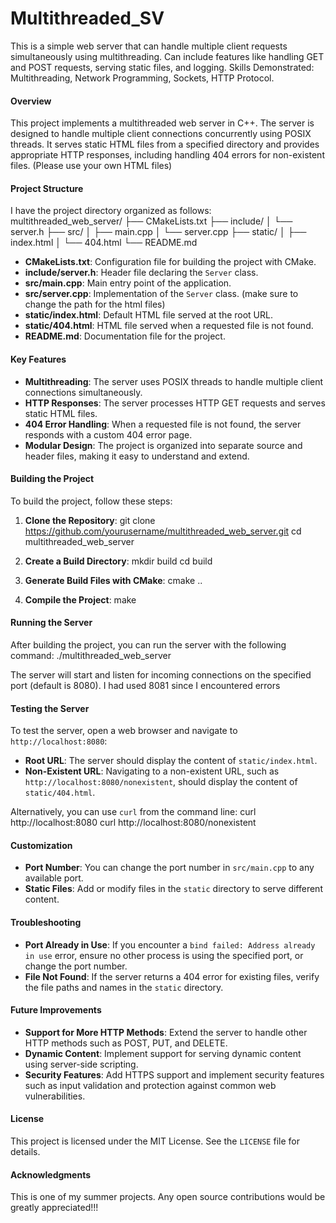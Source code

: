 # Multithreaded_SV
This is a simple web server that can handle multiple client requests simultaneously using multithreading. Can include features like handling GET and POST requests, serving static files, and logging. 
Skills Demonstrated: Multithreading, Network Programming, Sockets, HTTP Protocol.

#### Overview

This project implements a multithreaded web server in C++. The server is designed to handle multiple client connections concurrently using POSIX threads. It serves static HTML files from a specified directory and provides appropriate HTTP responses, including handling 404 errors for non-existent files. (Please use your own HTML files)

#### Project Structure
I have the project directory organized as follows:
multithreaded_web_server/
├── CMakeLists.txt
├── include/
│   └── server.h
├── src/
│   ├── main.cpp
│   └── server.cpp
├── static/
│   ├── index.html
│   └── 404.html
└── README.md

- **CMakeLists.txt**: Configuration file for building the project with CMake.
- **include/server.h**: Header file declaring the `Server` class.
- **src/main.cpp**: Main entry point of the application.
- **src/server.cpp**: Implementation of the `Server` class. (make sure to change the path for the html files)
- **static/index.html**: Default HTML file served at the root URL.
- **static/404.html**: HTML file served when a requested file is not found.
- **README.md**: Documentation file for the project.

#### Key Features
- **Multithreading**: The server uses POSIX threads to handle multiple client connections simultaneously.
- **HTTP Responses**: The server processes HTTP GET requests and serves static HTML files.
- **404 Error Handling**: When a requested file is not found, the server responds with a custom 404 error page.
- **Modular Design**: The project is organized into separate source and header files, making it easy to understand and extend.

#### Building the Project
To build the project, follow these steps:

1. **Clone the Repository**:
   git clone https://github.com/yourusername/multithreaded_web_server.git
   cd multithreaded_web_server


2. **Create a Build Directory**:
   mkdir build
   cd build

3. **Generate Build Files with CMake**:
   cmake ..

4. **Compile the Project**:
   make

#### Running the Server
After building the project, you can run the server with the following command:
./multithreaded_web_server

The server will start and listen for incoming connections on the specified port (default is 8080). I had used 8081 since I encountered errors

#### Testing the Server
To test the server, open a web browser and navigate to `http://localhost:8080`:
- **Root URL**: The server should display the content of `static/index.html`.
- **Non-Existent URL**: Navigating to a non-existent URL, such as `http://localhost:8080/nonexistent`, should display the content of `static/404.html`.

Alternatively, you can use `curl` from the command line:
curl http://localhost:8080
curl http://localhost:8080/nonexistent

#### Customization
- **Port Number**: You can change the port number in `src/main.cpp` to any available port.
- **Static Files**: Add or modify files in the `static` directory to serve different content.

#### Troubleshooting
- **Port Already in Use**: If you encounter a `bind failed: Address already in use` error, ensure no other process is using the specified port, or change the port number.
- **File Not Found**: If the server returns a 404 error for existing files, verify the file paths and names in the `static` directory.

#### Future Improvements
- **Support for More HTTP Methods**: Extend the server to handle other HTTP methods such as POST, PUT, and DELETE.
- **Dynamic Content**: Implement support for serving dynamic content using server-side scripting.
- **Security Features**: Add HTTPS support and implement security features such as input validation and protection against common web vulnerabilities.

#### License
This project is licensed under the MIT License. See the `LICENSE` file for details.

#### Acknowledgments
This is one of my summer projects. Any open source contributions would be greatly appreciated!!!
